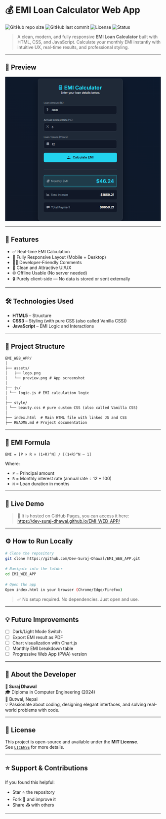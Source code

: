 # 💰 EMI Loan Calculator Web App

![GitHub repo size](https://img.shields.io/github/repo-size/Dev-Suraj-Dhawal/EMI_WEB_APP)
![GitHub last commit](https://img.shields.io/github/last-commit/Dev-Suraj-Dhawal/EMI_WEB_APP)
![License](https://img.shields.io/badge/license-MIT-blue.svg)
![Status](https://img.shields.io/badge/status-Active-brightgreen)

> A clean, modern, and fully responsive **EMI Loan Calculator** built with HTML, CSS, and JavaScript. Calculate your monthly EMI instantly with intuitive UX, real-time results, and professional styling.

---

## 📸 Preview

![App Preview](https://github.com/Dev-Suraj-Dhawal/EMI_WEB_APP/blob/main/assets/preview.png?raw=true)


---

## 🚀 Features

- ✅ Real-time EMI Calculation
- 📱 Fully Responsive Layout (Mobile + Desktop)
- 🧑‍💻 Developer-Friendly Comments
- 🎨 Clean and Attractive UI/UX
- 🌐 Offline Usable (No server needed)
- 🔒 Purely client-side — No data is stored or sent externally

---

## 🛠️ Technologies Used

- **HTML5** – Structure
- **CSS3** – Styling (with pure CSS (also called Vanilla CSS))
- **JavaScript** – EMI Logic and Interactions

---

## 📂 Project Structure

```
EMI_WEB_APP/
│
├── assets/
│   ├── logo.png
│   └── preview.png # App screenshot
│
├── js/
│ └── logic.js # EMI calculation logic
│
├── style/
│ └── beauty.css # pure custom CSS (also called Vanilla CSS)
│
├── index.html  # Main HTML file with linked JS and CSS
├── README.md # Project documentation

```

---

## 🧮 EMI Formula

```
EMI = [P × R × (1+R)^N] / [(1+R)^N – 1]
```

Where:
- `P` = Principal amount
- `R` = Monthly interest rate (annual rate ÷ 12 ÷ 100)
- `N` = Loan duration in months

---

## 🧪 Live Demo

> 🔗 It is hosted on GitHub Pages, you can access it here:  
> https://dev-suraj-dhawal.github.io/EMI_WEB_APP/


---

## ⚙️ How to Run Locally

```bash
# Clone the repository
git clone https://github.com/Dev-Suraj-Dhawal/EMI_WEB_APP.git

# Navigate into the folder
cd EMI_WEB_APP

# Open the app
Open index.html in your browser (Chrome/Edge/Firefox)
```

> ✅ No setup required. No dependencies. Just open and use.

---

## 💡 Future Improvements

- [ ] Dark/Light Mode Switch
- [ ] Export EMI result as PDF
- [ ] Chart visualization with Chart.js
- [ ] Monthly EMI breakdown table
- [ ] Progressive Web App (PWA) version

---

## 🙋 About the Developer

**👤 Suraj Dhawal**  
🎓 Diploma in Computer Engineering (2024)  
📍 Butwal, Nepal  
💡 Passionate about coding, designing elegant interfaces, and solving real-world problems with code.

---

## 📄 License

This project is open-source and available under the **MIT License**.  
See [`LICENSE`](./LICENSE) for more details.

---

## ⭐️ Support & Contributions

If you found this helpful:

- Star ⭐ the repository  
- Fork 🍴 and improve it  
- Share 📤 with others

---
